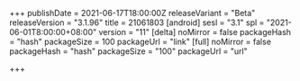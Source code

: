 +++
publishDate = 2021-06-17T18:00:00Z
releaseVariant = "Beta"
releaseVersion = "3.1.96"
title = 21061803
[android]
sesl = "3.1"
spl = "2021-06-01T8:00:00+08:00"
version = "11"
[delta]
noMirror = false
packageHash = "hash"
packageSize = 100
packageUrl = "link"
[full]
noMirror = false
packageHash = "hash"
packageSize = "100"
packageUrl = "url"

+++
